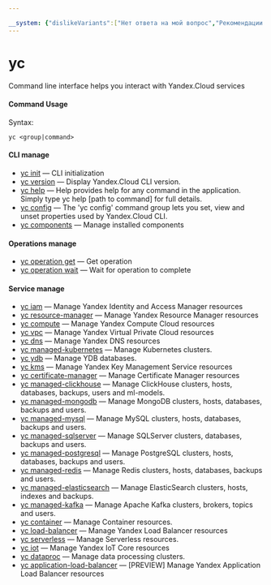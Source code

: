 ```yaml
---

__system: {"dislikeVariants":["Нет ответа на мой вопрос","Рекомендации не помогли","Содержание не соответсвует заголовку","Другое"]}
---
```

# yc

Command line interface helps you interact with Yandex.Cloud services

#### Command Usage

Syntax: 

`yc <group|command>`

#### CLI manage

- [yc init](managed-yc/init.md) — CLI initialization
- [yc version](managed-yc/version.md) — Display Yandex.Cloud CLI version.
- [yc help](managed-yc/help.md) — Help provides help for any command in the application. Simply type yc help [path to command] for full details.
- [yc config](managed-yc/config/index.md) — The 'yc config' command group lets you set, view and unset properties used by Yandex.Cloud CLI.
- [yc components](managed-yc/components/index.md) — Manage installed components

#### Operations manage

- [yc operation get](managed-operation/operation/get.md) — Get operation
- [yc operation wait](managed-operation/operation/wait.md) — Wait for operation to complete

#### Service manage

- [yc iam](managed-services/iam/index.md) — Manage Yandex Identity and Access Manager resources
- [yc resource-manager](managed-services/resource-manager/index.md) — Manage Yandex Resource Manager resources
- [yc compute](managed-services/compute/index.md) — Manage Yandex Compute Cloud resources
- [yc vpc](managed-services/vpc/index.md) — Manage Yandex Virtual Private Cloud resources
- [yc dns](managed-services/dns/index.md) — Manage Yandex DNS resources
- [yc managed-kubernetes](managed-services/managed-kubernetes/index.md) — Manage Kubernetes clusters.
- [yc ydb](managed-services/ydb/index.md) — Manage YDB databases.
- [yc kms](managed-services/kms/index.md) — Manage Yandex Key Management Service resources
- [yc certificate-manager](managed-services/certificate-manager/index.md) — Manage Certificate Manager resources
- [yc managed-clickhouse](managed-services/managed-clickhouse/index.md) — Manage ClickHouse clusters, hosts, databases, backups, users and ml-models.
- [yc managed-mongodb](managed-services/managed-mongodb/index.md) — Manage MongoDB clusters, hosts, databases, backups and users.
- [yc managed-mysql](managed-services/managed-mysql/index.md) — Manage MySQL clusters, hosts, databases, backups and users.
- [yc managed-sqlserver](managed-services/managed-sqlserver/index.md) — Manage SQLServer clusters, databases, backups and users.
- [yc managed-postgresql](managed-services/managed-postgresql/index.md) — Manage PostgreSQL clusters, hosts, databases, backups and users.
- [yc managed-redis](managed-services/managed-redis/index.md) — Manage Redis clusters, hosts, databases, backups and users.
- [yc managed-elasticsearch](managed-services/managed-elasticsearch/index.md) — Manage ElasticSearch clusters, hosts, indexes and backups.
- [yc managed-kafka](managed-services/managed-kafka/index.md) — Manage Apache Kafka clusters, brokers, topics and users.
- [yc container](managed-services/container/index.md) — Manage Container resources.
- [yc load-balancer](managed-services/load-balancer/index.md) — Manage Yandex Load Balancer resources
- [yc serverless](managed-services/serverless/index.md) — Manage Serverless resources.
- [yc iot](managed-services/iot/index.md) — Manage Yandex IoT Core resources
- [yc dataproc](managed-services/dataproc/index.md) — Manage data processing clusters.
- [yc application-load-balancer](managed-services/application-load-balancer/index.md) — [PREVIEW] Manage Yandex Application Load Balancer resources
